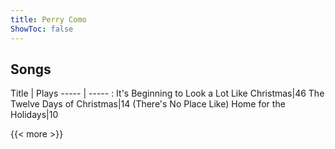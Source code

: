 ```yaml
---
title: Perry Como
ShowToc: false
---
```


## Songs
Title | Plays 
----- | ----- : 
It's Beginning to Look a Lot Like Christmas|46
The Twelve Days of Christmas|14
(There's No Place Like) Home for the Holidays|10

{{< more >}}